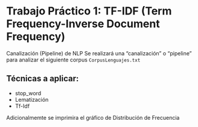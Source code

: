 # Trabajo Práctico 1: TF-IDF (Term Frequency-Inverse Document Frequency)

Canalización (Pipeline) de NLP
Se realizará una “canalización” o “pipeline” para analizar el siguiente corpus `CorpusLenguajes.txt`

## Técnicas a aplicar:
- stop_word
- Lematización
- Tf-Idf

Adicionalmemte se imprimira el gráfico de Distribución de Frecuencia
